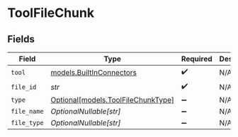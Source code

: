 # ToolFileChunk


## Fields

| Field                                                                | Type                                                                 | Required                                                             | Description                                                          |
| -------------------------------------------------------------------- | -------------------------------------------------------------------- | -------------------------------------------------------------------- | -------------------------------------------------------------------- |
| `tool`                                                               | [models.BuiltInConnectors](../models/builtinconnectors.md)           | :heavy_check_mark:                                                   | N/A                                                                  |
| `file_id`                                                            | *str*                                                                | :heavy_check_mark:                                                   | N/A                                                                  |
| `type`                                                               | [Optional[models.ToolFileChunkType]](../models/toolfilechunktype.md) | :heavy_minus_sign:                                                   | N/A                                                                  |
| `file_name`                                                          | *OptionalNullable[str]*                                              | :heavy_minus_sign:                                                   | N/A                                                                  |
| `file_type`                                                          | *OptionalNullable[str]*                                              | :heavy_minus_sign:                                                   | N/A                                                                  |